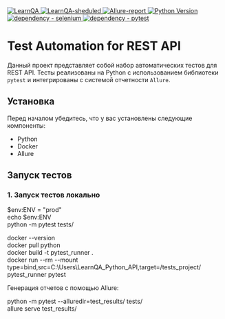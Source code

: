 <a href="https://github.com/Badx86/LearnQA_Python_API/actions/workflows/LearnQA.yml">
    <img alt="LearnQA" src="https://github.com/Badx86/LearnQA_Python_API/actions/workflows/LearnQA.yml/badge.svg">
</a>  
<a href="https://github.com/Badx86/LearnQA_Python_API/actions/workflows/LearnQA-schedule.yml">
    <img alt="LearnQA-sheduled" src="https://github.com/Badx86/LearnQA_Python_API/actions/workflows/LearnQA-schedule.yml/badge.svg">
</a>  
<a href="https://badx86.github.io/LearnQA_Python_API/">
    <img alt="Allure-report" src="https://img.shields.io/badge/Allure%20Report-deployed-green">
</a>

<a href="https://www.python.org/doc/versions/">
    <img alt="Python Version" src="https://img.shields.io/badge/python-3.11-blue">
</a>  
<a href="https://pypi.org/project/selenium">
    <img alt="dependency - selenium" src="https://img.shields.io/badge/dependency-selenium-blue?logo=selenium&logoColor=white">
</a>  
<a href="https://pypi.org/project/pytest">
    <img alt="dependency - pytest" src="https://img.shields.io/badge/dependency-pytest-blue?logo=pytest&logoColor=white">
</a>


# Test Automation for REST API

Данный проект представляет собой набор автоматических тестов для REST API. Тесты реализованы на Python с использованием библиотеки `pytest` и интегрированы с системой отчетности `Allure`.

## Установка

Перед началом убедитесь, что у вас установлены следующие компоненты:

- Python
- Docker
- Allure

## Запуск тестов

### 1. Запуск тестов локально

$env:ENV = "prod"  
echo $env:ENV  
python -m pytest tests/

docker --version  
docker pull python  
docker build -t pytest_runner .  
docker run --rm --mount type=bind,src=C:\\Users\\LearnQA_Python_API,target=/tests_project/ pytest_runner pytest

Генерация отчетов с помощью Allure:

python -m pytest --alluredir=test_results/ tests/  
allure serve test_results/
